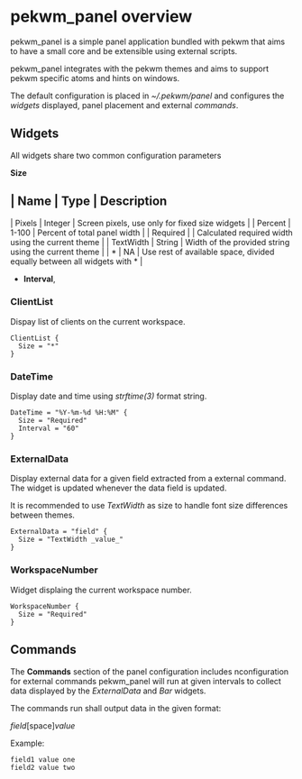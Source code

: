 pekwm_panel overview
====================

pekwm_panel is a simple panel application bundled with pekwm that aims
to have a small core and be extensible using external
scripts.

pekwm_panel integrates with the pekwm themes and aims to support pekwm
specific atoms and hints on windows.

The default configuration is placed in _~/.pekwm/panel_ and configures
the _widgets_ displayed, panel placement and external _commands_.

## Widgets

All widgets share two common configuration parameters

**Size**

| Name | Type | Description
---------------------------
| Pixels    | Integer | Screen pixels, use only for fixed size widgets                          |
| Percent   | 1-100   | Percent of total panel width                                            |
| Required  |         | Calculated required width using the current theme                       |
| TextWidth | String  | Width of the provided string using the current theme                    |
| *         | NA      | Use rest of available space, divided equally between all widgets with * |

* **Interval**,

### ClientList

Dispay list of clients on the current workspace.

```
ClientList {
  Size = "*"
}
```

### DateTime

Display date and time using _strftime(3)_ format string.

```
DateTime = "%Y-%m-%d %H:%M" {
  Size = "Required"
  Interval = "60"
}
```

### ExternalData

Display external data for a given field extracted from a external
command. The widget is updated whenever the data field is updated.

It is recommended to use _TextWidth_ as size to handle font size
differences between themes.

```
ExternalData = "field" {
  Size = "TextWidth _value_"
}
```

### WorkspaceNumber

Widget displaing the current workspace number.

```
WorkspaceNumber {
  Size = "Required"
}
```

## Commands

The **Commands** section of the panel configuration includes
nconfiguration for external commands pekwm_panel will run at given
intervals to collect data displayed by the _ExternalData_ and _Bar_
widgets.

The commands run shall output data in the given format:

_field_[space]_value_

Example:

```
field1 value one
field2 value two
```
